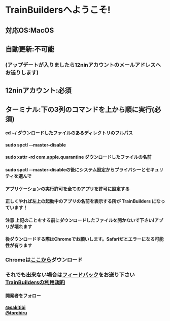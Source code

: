# TrainBuildersへようこそ!
## 対応OS:MacOS
## 自動更新:不可能
### (アップデートが入りましたら12ninアカウントのメールアドレスへお送りします)
## 12ninアカウント:必須
## ターミナル:下の3列のコマンドを上から順に実行(必須)
#### cd ~/ ダウンロードしたファイルのあるディレクトリのフルパス
#### sudo spctl --master-disable
#### sudo xattr -rd com.apple.quarantine ダウンロードしたファイルの名前
#### sudo spctl --master-disableの後にシステム設定からプライバシーとセキュリティを選んで
#### アプリケーションの実行許可を全てのアプリを許可に設定する
#### 正しくやれば左上の起動中のアプリの名前を表示する所が TrainBuilders になっています！
#### 注意 上記のことをする前にダウンロードしたファイルを開かないで下さい!アプリが壊れます
#### 後ダウンロードする際はChromeでお願いします。Safariだとエラーになる可能性が有ります
<h3>Chromeは<a href="https://dl.google.com/chrome/mac/universal/stable/GGRO/googlechrome.dmg">ここから</a>ダウンロード</h3>
<h3>
  それでも出来ない場合は<a href="https://sakitibi-com9.webnode.jp/page/3">フィードバック</a>をお送り下さい
  <br>
  <a href="https://sakitibi-com9.webnode.jp/page/10">TrainBuildersの利用規約</a>
</h3>
<h4>開発者をフォロー</h4>
<h4>
  <a href="https://youtube.com/@12nintvSakitibi">@sakitibi</a>
  <br>
  <a href="https://youtube.com/@torebiru">@torebiru</a>
</h4>
